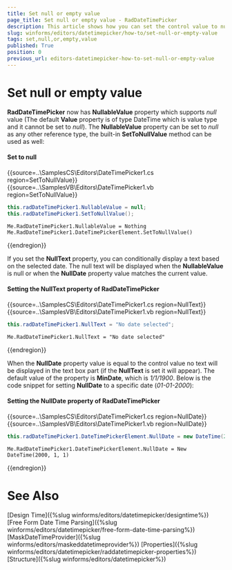 ```yaml
---
title: Set null or empty value
page_title: Set null or empty value - RadDateTimePicker
description: This article shows how you can set the control value to null.
slug: winforms/editors/datetimepicker/how-to/set-null-or-empty-value
tags: set,null,or,empty,value
published: True
position: 0
previous_url: editors-datetimepicker-how-to-set-null-or-empty-value
---
```


# Set null or empty value

__RadDateTimePicker__ now has __NullableValue__ property which supports *null* value (The default __Value__ property is of type DateTime which is value type and it cannot be set to *null*). The __NullableValue__ property can be set to *null* as any other reference type, the built-in __SetToNullValue__ method can be used as well:

#### Set to null 

{{source=..\SamplesCS\Editors\DateTimePicker1.cs region=SetToNullValue}} 
{{source=..\SamplesVB\Editors\DateTimePicker1.vb region=SetToNullValue}} 

````C#
this.radDateTimePicker1.NullableValue = null;
this.radDateTimePicker1.SetToNullValue();

````
````VB.NET
Me.RadDateTimePicker1.NullableValue = Nothing
Me.RadDateTimePicker1.DateTimePickerElement.SetToNullValue()

````

{{endregion}} 
 
If you set the __NullText__ property, you can conditionally display a text based on the selected date. The null text will be displayed when the __NullableValue__ is null or when the __NullDate__ property value matches the current value.

#### Setting the NullText property of RadDateTimePicker 

{{source=..\SamplesCS\Editors\DateTimePicker1.cs region=NullText}} 
{{source=..\SamplesVB\Editors\DateTimePicker1.vb region=NullText}} 

````C#
this.radDateTimePicker1.NullText = "No date selected";

````
````VB.NET
Me.RadDateTimePicker1.NullText = "No date selected"

````

{{endregion}} 
 
When the __NullDate__ property value is equal to the control value no text will be displayed in the text box part (if the __NullText__ is set it will appear). The default value of the property is __MinDate__, which is *1/1/1900*. Below is the code snippet for setting __NullDate__ to a specific date (*01-01-2000*):

#### Setting the NullDate property of RadDateTimePicker 

{{source=..\SamplesCS\Editors\DateTimePicker1.cs region=NullDate}} 
{{source=..\SamplesVB\Editors\DateTimePicker1.vb region=NullDate}} 

````C#
this.radDateTimePicker1.DateTimePickerElement.NullDate = new DateTime(2000, 01, 01);

````
````VB.NET
Me.RadDateTimePicker1.DateTimePickerElement.NullDate = New DateTime(2000, 1, 1)

````

{{endregion}} 


# See Also

[Design Time]({%slug winforms/editors/datetimepicker/designtime%})
[Free Form Date Time Parsing]({%slug winforms/editors/datetimepicker/free-form-date-time-parsing%})
[MaskDateTimeProvider]({%slug winforms/editors/maskeddatetimeprovider%})
[Properties]({%slug winforms/editors/datetimepicker/raddatetimepicker-properties%})
[Structure]({%slug winforms/editors/datetimepicker%})
